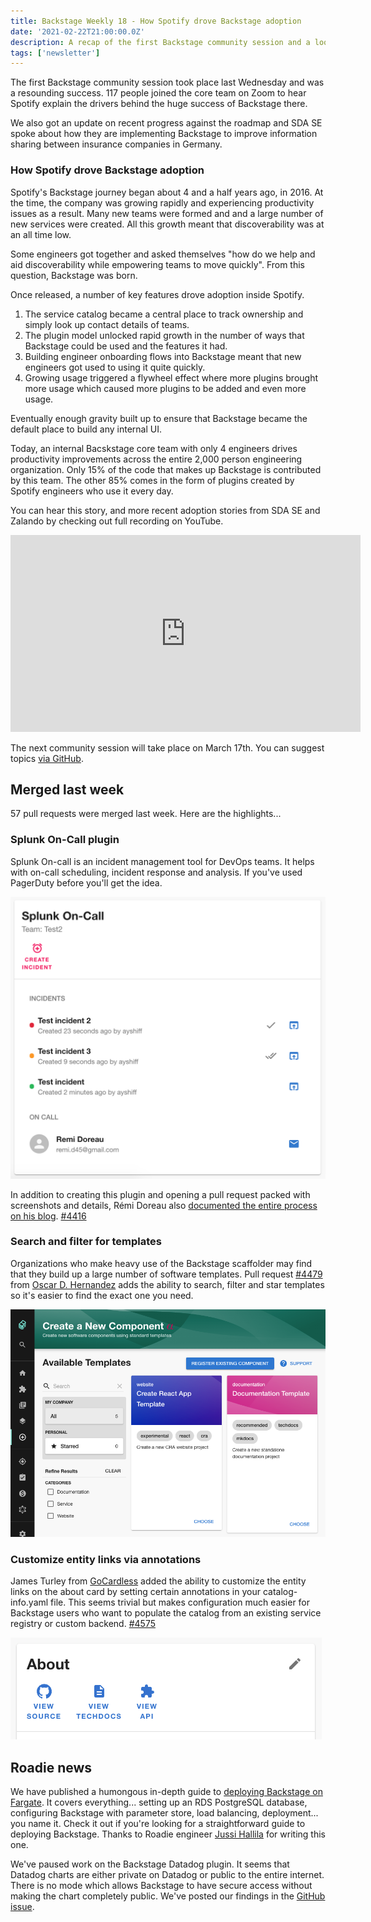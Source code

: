 ```yaml
---
title: Backstage Weekly 18 - How Spotify drove Backstage adoption
date: '2021-02-22T21:00:00.0Z'
description: A recap of the first Backstage community session and a look at some new features which dropped last week.
tags: ['newsletter']
---
```


The first Backstage community session took place last Wednesday and was a resounding success. 117 people joined the core team on Zoom to hear Spotify explain the drivers behind the huge success of Backstage there.

We also got an update on recent progress against the roadmap and SDA SE spoke about how they are implementing Backstage to improve information sharing between insurance companies in Germany.

### How Spotify drove Backstage adoption

Spotify's Backstage journey began about 4 and a half years ago, in 2016. At the time, the company was growing rapidly and experiencing productivity issues as a result. Many new teams were formed and and a large number of new services were created. All this growth meant that discoverability was at an all time low.

Some engineers got together and asked themselves "how do we help and aid discoverability while empowering teams to move quickly". From this question, Backstage was born.

Once released, a number of key features drove adoption inside Spotify.

1. The service catalog became a central place to track ownership and simply look up contact details of teams.
2. The plugin model unlocked rapid growth in the number of ways that Backstage could be used and the features it had.
3. Building engineer onboarding flows into Backstage meant that new engineers got used to using it quite quickly.
4. Growing usage triggered a flywheel effect where more plugins brought more usage which caused more plugins to be added and even more usage.

Eventually enough gravity built up to ensure that Backstage became the default place to build any internal UI.

Today, an internal Bacskstage core team with only 4 engineers drives productivity improvements across the entire 2,000 person engineering organization. Only 15% of the code that makes up Backstage is contributed by this team. The other 85% comes in the form of plugins created by Spotify engineers who use it every day.

You can hear this story, and more recent adoption stories from SDA SE and Zalando by checking out full recording on YouTube.

<iframe width="560" height="315" src="https://www.youtube.com/embed/4-VX9tDdJYY" frameborder="0" allow="accelerometer; autoplay; clipboard-write; encrypted-media; gyroscope; picture-in-picture" allowfullscreen></iframe>

The next community session will take place on March 17th. You can suggest topics [via GitHub](https://github.com/backstage/community/issues/7).

## Merged last week

57 pull requests were merged last week. Here are the highlights...

### Splunk On-Call plugin

Splunk On-call is an incident management tool for DevOps teams. It helps with on-call scheduling, incident response and analysis. If you've used PagerDuty before you'll get the idea.

![Backstage widget showing a list of incidents and the current on-call person](./incident-list-component.png)

In addition to creating this plugin and opening a pull request packed with screenshots and details, Rémi Doreau also [documented the entire process on his blog](https://myopensourcejourney.com/docs/contributions/backstage4416/). [#4416](https://github.com/backstage/backstage/pull/4416)

### Search and filter for templates

Organizations who make heavy use of the Backstage scaffolder may find that they build up a large number of software templates. Pull request [#4479](https://github.com/backstage/backstage/pull/4479) from [Oscar D. Hernandez](https://github.com/OscarDHdz) adds the ability to search, filter and star templates so it's easier to find the exact one you need.

![A list of software templates with a search bar and filtering by categorization](./localhost_3000_create.png)

### Customize entity links via annotations

James Turley from [GoCardless](https://gocardless.com) added the ability to customize the entity links on the about card by setting certain annotations in your catalog-info.yaml file. This seems trivial but makes configuration much easier for Backstage users who want to populate the catalog from an existing service registry or custom backend. [#4575](https://github.com/backstage/backstage/pull/4575)

![a Backstage widget with the title About and links to the code, and api and techdocs](./about-card.png)

## Roadie news

We have published a humongous in-depth guide to [deploying Backstage on Fargate](https://roadie.io/blog/backstage-fargate-up-and-running/). It covers everything... setting up an RDS PostgreSQL database, configuring Backstage with parameter store, load balancing, deployment... you name it. Check it out if you're looking for a straightforward guide to deploying Backstage. Thanks to Roadie engineer [Jussi Hallila](https://github.com/Xantier) for writing this one.

We've paused work on the Backstage Datadog plugin. It seems that Datadog charts are either private on Datadog or public to the entire internet. There is no mode which allows Backstage to have secure access without making the chart completely public. We've posted our findings in the [GitHub issue](https://github.com/backstage/backstage/issues/849).

